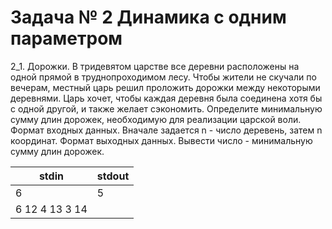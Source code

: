 Задача № 2 Динамика с одним параметром
========================
2_1. Дорожки. В тридевятом царстве все деревни расположены на одной прямой в труднопроходимом лесу. Чтобы жители не скучали по вечерам, местный царь решил проложить дорожки между некоторыми деревнями. Царь хочет, чтобы каждая деревня была соединена хотя бы с одной другой, и также желает сэкономить. Определите минимальную сумму длин дорожек, необходимую для реализации царской воли.
Формат входных данных.
Вначале задается n - число деревень, затем n координат.
Формат выходных данных.
Вывести число - минимальную сумму длин дорожек.

stdin | stdout
--- | ---
6 | 5
6 12 4 13 3 14 |
